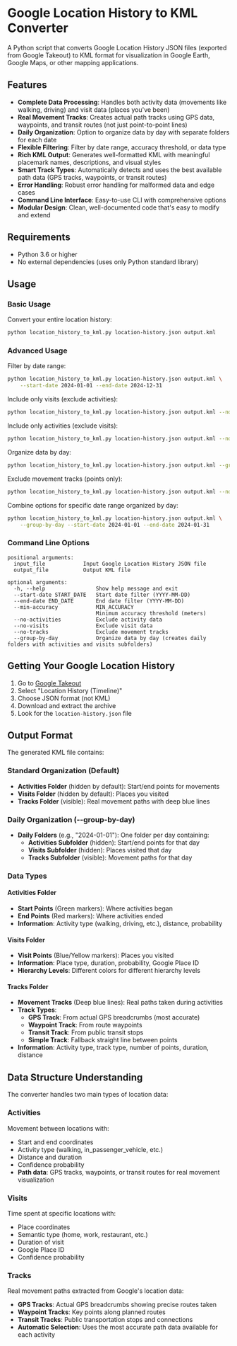 # Google Location History to KML Converter

A Python script that converts Google Location History JSON files (exported from Google Takeout) to KML format for visualization in Google Earth, Google Maps, or other mapping applications.

## Features

- **Complete Data Processing**: Handles both activity data (movements like walking, driving) and visit data (places you've been)
- **Real Movement Tracks**: Creates actual path tracks using GPS data, waypoints, and transit routes (not just point-to-point lines)
- **Daily Organization**: Option to organize data by day with separate folders for each date
- **Flexible Filtering**: Filter by date range, accuracy threshold, or data type
- **Rich KML Output**: Generates well-formatted KML with meaningful placemark names, descriptions, and visual styles
- **Smart Track Types**: Automatically detects and uses the best available path data (GPS tracks, waypoints, or transit routes)
- **Error Handling**: Robust error handling for malformed data and edge cases
- **Command Line Interface**: Easy-to-use CLI with comprehensive options
- **Modular Design**: Clean, well-documented code that's easy to modify and extend

## Requirements

- Python 3.6 or higher
- No external dependencies (uses only Python standard library)


## Usage

### Basic Usage

Convert your entire location history:
```bash
python location_history_to_kml.py location-history.json output.kml
```

### Advanced Usage

Filter by date range:
```bash
python location_history_to_kml.py location-history.json output.kml \
    --start-date 2024-01-01 --end-date 2024-12-31
```

Include only visits (exclude activities):
```bash
python location_history_to_kml.py location-history.json output.kml --no-activities
```

Include only activities (exclude visits):
```bash
python location_history_to_kml.py location-history.json output.kml --no-visits
```

Organize data by day:
```bash
python location_history_to_kml.py location-history.json output.kml --group-by-day
```

Exclude movement tracks (points only):
```bash
python location_history_to_kml.py location-history.json output.kml --no-tracks
```

Combine options for specific date range organized by day:
```bash
python location_history_to_kml.py location-history.json output.kml \
    --group-by-day --start-date 2024-01-01 --end-date 2024-01-31
```

### Command Line Options

```
positional arguments:
  input_file            Input Google Location History JSON file
  output_file           Output KML file

optional arguments:
  -h, --help                Show help message and exit
  --start-date START_DATE   Start date filter (YYYY-MM-DD)
  --end-date END_DATE       End date filter (YYYY-MM-DD)
  --min-accuracy            MIN_ACCURACY
                            Minimum accuracy threshold (meters)
  --no-activities           Exclude activity data
  --no-visits               Exclude visit data
  --no-tracks               Exclude movement tracks
  --group-by-day            Organize data by day (creates daily folders with activities and visits subfolders)
```

## Getting Your Google Location History

1. Go to [Google Takeout](https://takeout.google.com/)
2. Select "Location History (Timeline)"
3. Choose JSON format (not KML)
4. Download and extract the archive
5. Look for the `location-history.json` file

## Output Format

The generated KML file contains:

### Standard Organization (Default)
- **Activities Folder** (hidden by default): Start/end points for movements
- **Visits Folder** (hidden by default): Places you visited
- **Tracks Folder** (visible): Real movement paths with deep blue lines

### Daily Organization (--group-by-day)
- **Daily Folders** (e.g., "2024-01-01"): One folder per day containing:
  - **Activities Subfolder** (hidden): Start/end points for that day
  - **Visits Subfolder** (hidden): Places visited that day
  - **Tracks Subfolder** (visible): Movement paths for that day

### Data Types

#### Activities Folder
- **Start Points** (Green markers): Where activities began
- **End Points** (Red markers): Where activities ended
- **Information**: Activity type (walking, driving, etc.), distance, probability

#### Visits Folder
- **Visit Points** (Blue/Yellow markers): Places you visited
- **Information**: Place type, duration, probability, Google Place ID
- **Hierarchy Levels**: Different colors for different hierarchy levels

#### Tracks Folder
- **Movement Tracks** (Deep blue lines): Real paths taken during activities
- **Track Types**:
  - **GPS Track**: From actual GPS breadcrumbs (most accurate)
  - **Waypoint Track**: From route waypoints
  - **Transit Track**: From public transit stops
  - **Simple Track**: Fallback straight line between points
- **Information**: Activity type, track type, number of points, duration, distance

## Data Structure Understanding

The converter handles two main types of location data:

### Activities
Movement between locations with:
- Start and end coordinates
- Activity type (walking, in_passenger_vehicle, etc.)
- Distance and duration
- Confidence probability
- **Path data**: GPS tracks, waypoints, or transit routes for real movement visualization

### Visits
Time spent at specific locations with:
- Place coordinates
- Semantic type (home, work, restaurant, etc.)
- Duration of visit
- Google Place ID
- Confidence probability

### Tracks
Real movement paths extracted from Google's location data:
- **GPS Tracks**: Actual GPS breadcrumbs showing precise routes taken
- **Waypoint Tracks**: Key points along planned routes
- **Transit Tracks**: Public transportation stops and connections
- **Automatic Selection**: Uses the most accurate path data available for each activity
